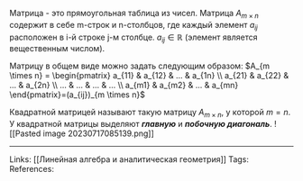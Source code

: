 Матрица - это прямоугольная таблица из чисел. Матрица $А_{m \times n}$ содержит в себе m-строк и n-столбцов, где каждый элемент $a_{ij}$ расположен в i-й строке j-м столбце. $a_{ij} \in \mathbb{R}$ (элемент является вещественным числом). 

Матрицу в общем виде можно задать следующим образом:
$A_{m \times n} = \begin{pmatrix} a_{11} & a_{12} & ... &  a_{1n} \\ a_{21} & a_{22} & ... & a_{2n} \\ ... & ... & ... & ... \\ a_{m1} & a_{m2} & ... & a_{mn} \end{pmatrix}=(a_{ij})_{m \times n}$

Квадратной матрицей называют такую матрицу $A_{m \times n}$, у которой $m=n$. У квадратной матрицы выделяют ***главную*** и ***побочную диагональ***. 
![[Pasted image 20230717085139.png]]
___
Links: [[Линейная алгебра и аналитическая геометрия]]
Tags:
References: